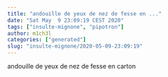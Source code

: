```yaml
---
title: "andouille de yeux de nez de fesse en ..."
date: "Sat May  9 23:09:19 CEST 2020"
tags: ["insulte-mignone", "pipotron"]
author: m1ch3l
categories: ["generated"]
slug: "insulte-mignone/2020-05-09-23:09:19"
---
```


andouille de yeux de nez de fesse en carton
